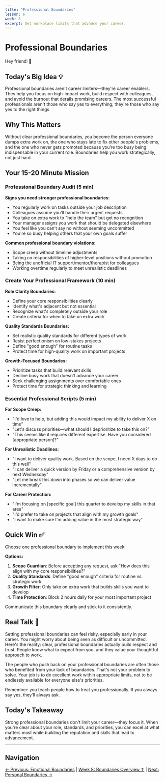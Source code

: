 ```yaml
---
title: "Professional Boundaries"
lesson: 6
week: 8
excerpt: Set workplace limits that advance your career.
---
```


# Professional Boundaries

Hey friend! 👋

## Today's Big Idea 💡

Professional boundaries aren't career limiters—they're career enablers. They help you focus on high-impact work, build respect with colleagues, and avoid the burnout that derails promising careers. The most successful professionals aren't those who say yes to everything; they're those who say yes to the right things.

## Why This Matters

Without clear professional boundaries, you become the person everyone dumps extra work on, the one who stays late to fix other people's problems, and the one who never gets promoted because you're too busy being indispensable in your current role. Boundaries help you work strategically, not just hard.

## Your 15-20 Minute Mission

### Professional Boundary Audit (5 min)

**Signs you need stronger professional boundaries:**
- You regularly work on tasks outside your job description
- Colleagues assume you'll handle their urgent requests
- You take on extra work to "help the team" but get no recognition
- Your manager assigns you work that should be delegated elsewhere
- You feel like you can't say no without seeming uncommitted
- You're so busy helping others that your own goals suffer

**Common professional boundary violations:**
- Scope creep without timeline adjustments
- Taking on responsibilities of higher-level positions without promotion
- Being the unofficial IT support/mentor/therapist for colleagues
- Working overtime regularly to meet unrealistic deadlines

### Create Your Professional Framework (10 min)

**Role Clarity Boundaries:**
- Define your core responsibilities clearly
- Identify what's adjacent but not essential
- Recognize what's completely outside your role
- Create criteria for when to take on extra work

**Quality Standards Boundaries:**
- Set realistic quality standards for different types of work
- Resist perfectionism on low-stakes projects
- Define "good enough" for routine tasks
- Protect time for high-quality work on important projects

**Growth-Focused Boundaries:**
- Prioritize tasks that build relevant skills
- Decline busy work that doesn't advance your career
- Seek challenging assignments over comfortable ones
- Protect time for strategic thinking and learning

### Essential Professional Scripts (5 min)

**For Scope Creep:**
- "I'd love to help, but adding this would impact my ability to deliver X on time"
- "Let's discuss priorities—what should I deprioritize to take this on?"
- "This seems like it requires different expertise. Have you considered [appropriate person]?"

**For Unrealistic Deadlines:**
- "I want to deliver quality work. Based on the scope, I need X days to do this well"
- "I can deliver a quick version by Friday or a comprehensive version by next Wednesday"
- "Let me break this down into phases so we can deliver value incrementally"

**For Career Protection:**
- "I'm focusing on [specific goal] this quarter to develop my skills in that area"
- "I'd prefer to take on projects that align with my growth goals"
- "I want to make sure I'm adding value in the most strategic way"

## Quick Win ✅

Choose one professional boundary to implement this week:

**Options:**
1. **Scope Guardian**: Before accepting any request, ask "How does this align with my core responsibilities?"
2. **Quality Standards**: Define "good enough" criteria for routine vs. strategic work
3. **Growth Filter**: Only take on extra work that builds skills you want to develop
4. **Time Protection**: Block 2 hours daily for your most important project

Communicate this boundary clearly and stick to it consistently.

## Real Talk 💬

Setting professional boundaries can feel risky, especially early in your career. You might worry about being seen as difficult or uncommitted. Here's the reality: clear, professional boundaries actually build respect and trust. People know what to expect from you, and they value your thoughtful approach to work.

The people who push back on your professional boundaries are often those who benefited from your lack of boundaries. That's not your problem to solve. Your job is to do excellent work within appropriate limits, not to be endlessly available for everyone else's priorities.

Remember: you teach people how to treat you professionally. If you always say yes, they'll always ask.

## Today's Takeaway

Strong professional boundaries don't limit your career—they focus it. When you're clear about your role, standards, and priorities, you can excel at what matters most while building the reputation and skills that lead to advancement.

---

## Navigation

[← Previous: Emotional Boundaries](/journey/week-08/05-emotional-boundaries/) | [Week 8: Boundaries Overview ↑](/journey/week-08/) | [Next: Personal Boundaries →](/journey/week-08/07-personal-boundaries/)